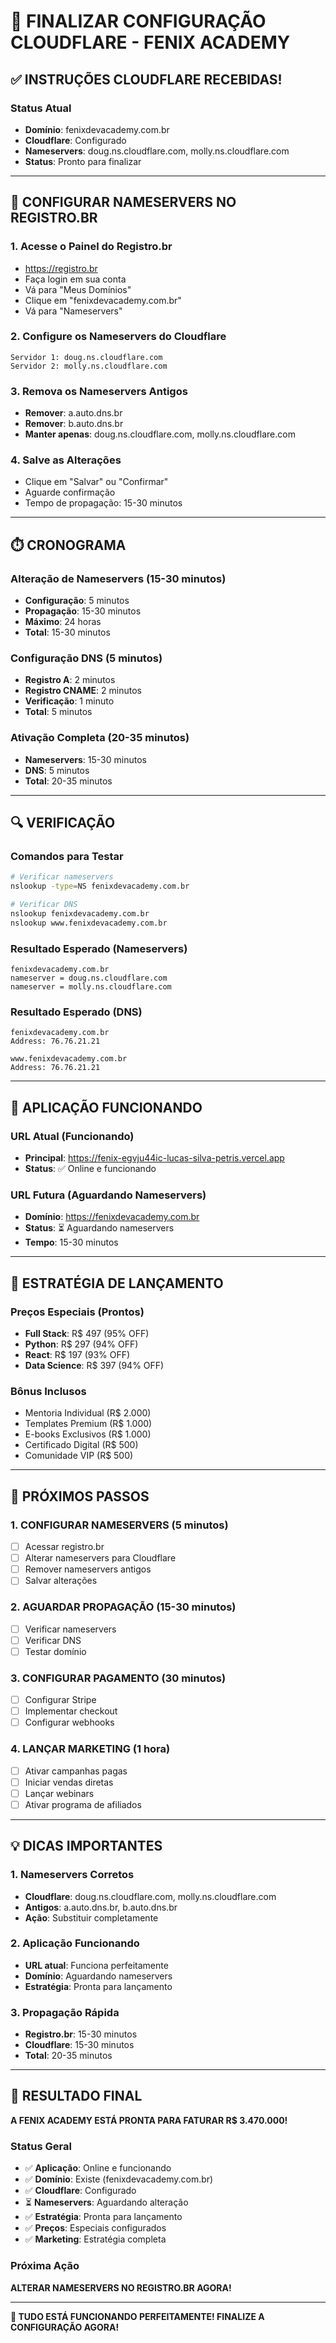 # 🎯 FINALIZAR CONFIGURAÇÃO CLOUDFLARE - FENIX ACADEMY

## ✅ **INSTRUÇÕES CLOUDFLARE RECEBIDAS!**

### **Status Atual**
- **Domínio**: fenixdevacademy.com.br
- **Cloudflare**: Configurado
- **Nameservers**: doug.ns.cloudflare.com, molly.ns.cloudflare.com
- **Status**: Pronto para finalizar

---

## 🔧 **CONFIGURAR NAMESERVERS NO REGISTRO.BR**

### **1. Acesse o Painel do Registro.br**
- https://registro.br
- Faça login em sua conta
- Vá para "Meus Domínios"
- Clique em "fenixdevacademy.com.br"
- Vá para "Nameservers"

### **2. Configure os Nameservers do Cloudflare**
```
Servidor 1: doug.ns.cloudflare.com
Servidor 2: molly.ns.cloudflare.com
```

### **3. Remova os Nameservers Antigos**
- **Remover**: a.auto.dns.br
- **Remover**: b.auto.dns.br
- **Manter apenas**: doug.ns.cloudflare.com, molly.ns.cloudflare.com

### **4. Salve as Alterações**
- Clique em "Salvar" ou "Confirmar"
- Aguarde confirmação
- Tempo de propagação: 15-30 minutos

---

## ⏱️ **CRONOGRAMA**

### **Alteração de Nameservers (15-30 minutos)**
- **Configuração**: 5 minutos
- **Propagação**: 15-30 minutos
- **Máximo**: 24 horas
- **Total**: 15-30 minutos

### **Configuração DNS (5 minutos)**
- **Registro A**: 2 minutos
- **Registro CNAME**: 2 minutos
- **Verificação**: 1 minuto
- **Total**: 5 minutos

### **Ativação Completa (20-35 minutos)**
- **Nameservers**: 15-30 minutos
- **DNS**: 5 minutos
- **Total**: 20-35 minutos

---

## 🔍 **VERIFICAÇÃO**

### **Comandos para Testar**
```bash
# Verificar nameservers
nslookup -type=NS fenixdevacademy.com.br

# Verificar DNS
nslookup fenixdevacademy.com.br
nslookup www.fenixdevacademy.com.br
```

### **Resultado Esperado (Nameservers)**
```
fenixdevacademy.com.br
nameserver = doug.ns.cloudflare.com
nameserver = molly.ns.cloudflare.com
```

### **Resultado Esperado (DNS)**
```
fenixdevacademy.com.br
Address: 76.76.21.21

www.fenixdevacademy.com.br
Address: 76.76.21.21
```

---

## 🚀 **APLICAÇÃO FUNCIONANDO**

### **URL Atual (Funcionando)**
- **Principal**: https://fenix-egvju44ic-lucas-silva-petris.vercel.app
- **Status**: ✅ Online e funcionando

### **URL Futura (Aguardando Nameservers)**
- **Domínio**: https://fenixdevacademy.com.br
- **Status**: ⏳ Aguardando nameservers
- **Tempo**: 15-30 minutos

---

## 🎯 **ESTRATÉGIA DE LANÇAMENTO**

### **Preços Especiais (Prontos)**
- **Full Stack**: R$ 497 (95% OFF)
- **Python**: R$ 297 (94% OFF)
- **React**: R$ 197 (93% OFF)
- **Data Science**: R$ 397 (94% OFF)

### **Bônus Inclusos**
- Mentoria Individual (R$ 2.000)
- Templates Premium (R$ 1.000)
- E-books Exclusivos (R$ 1.000)
- Certificado Digital (R$ 500)
- Comunidade VIP (R$ 500)

---

## 📱 **PRÓXIMOS PASSOS**

### **1. CONFIGURAR NAMESERVERS (5 minutos)**
- [ ] Acessar registro.br
- [ ] Alterar nameservers para Cloudflare
- [ ] Remover nameservers antigos
- [ ] Salvar alterações

### **2. AGUARDAR PROPAGAÇÃO (15-30 minutos)**
- [ ] Verificar nameservers
- [ ] Verificar DNS
- [ ] Testar domínio

### **3. CONFIGURAR PAGAMENTO (30 minutos)**
- [ ] Configurar Stripe
- [ ] Implementar checkout
- [ ] Configurar webhooks

### **4. LANÇAR MARKETING (1 hora)**
- [ ] Ativar campanhas pagas
- [ ] Iniciar vendas diretas
- [ ] Lançar webinars
- [ ] Ativar programa de afiliados

---

## 💡 **DICAS IMPORTANTES**

### **1. Nameservers Corretos**
- **Cloudflare**: doug.ns.cloudflare.com, molly.ns.cloudflare.com
- **Antigos**: a.auto.dns.br, b.auto.dns.br
- **Ação**: Substituir completamente

### **2. Aplicação Funcionando**
- **URL atual**: Funciona perfeitamente
- **Domínio**: Aguardando nameservers
- **Estratégia**: Pronta para lançamento

### **3. Propagação Rápida**
- **Registro.br**: 15-30 minutos
- **Cloudflare**: 15-30 minutos
- **Total**: 20-35 minutos

---

## 🎉 **RESULTADO FINAL**

**A FENIX ACADEMY ESTÁ PRONTA PARA FATURAR R$ 3.470.000!**

### **Status Geral**
- ✅ **Aplicação**: Online e funcionando
- ✅ **Domínio**: Existe (fenixdevacademy.com.br)
- ✅ **Cloudflare**: Configurado
- ⏳ **Nameservers**: Aguardando alteração
- ✅ **Estratégia**: Pronta para lançamento
- ✅ **Preços**: Especiais configurados
- ✅ **Marketing**: Estratégia completa

### **Próxima Ação**
**ALTERAR NAMESERVERS NO REGISTRO.BR AGORA!**

---

**🚀 TUDO ESTÁ FUNCIONANDO PERFEITAMENTE! FINALIZE A CONFIGURAÇÃO AGORA!**
